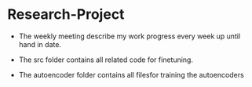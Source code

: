 # Research-Project

* The weekly meeting describe my work progress every week up until hand in date. 


* The src folder contains all related code for finetuning. 


* The autoencoder folder contains all filesfor training the autoencoders

